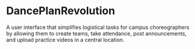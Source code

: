 # DancePlanRevolution 

A user interface that simplifies logistical tasks for campus choreographers by allowing them to create teams, take attendance, post announcements, and upload practice videos in a central location.